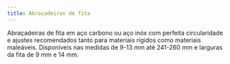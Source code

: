```yaml
---
title: Abraçadeiras de fita
---
```


Abraçadeiras de fita em aço carbono ou aço inóx com perfeita circularidade e ajustes recomendados tanto para materiais rígidos como materiais maleáveis. Disponíveis nas medidas de 9-13 mm até 241-260 mm e larguras da fita de 9 mm e 14 mm.

